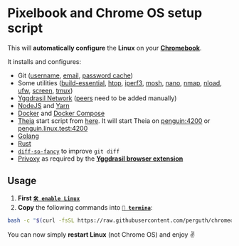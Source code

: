# Pixelbook and Chrome OS setup script

This will **automatically configure** the **Linux** on your **[Chromebook](https://www.google.com/chromebook/shop/)**.

It installs and configures:

- Git ([username](https://help.github.com/en/github/using-git/setting-your-username-in-git), [email](https://help.github.com/en/github/setting-up-and-managing-your-github-user-account/setting-your-commit-email-address), [password cache](https://help.github.com/en/github/using-git/caching-your-github-password-in-git))
- Some utilities ([build-essential](https://www.google.com/search?q=build-essential), [htop](https://hisham.hm/htop/), [iperf3](https://iperf.fr/), [mosh](https://mosh.org/), [nano](https://www.nano-editor.org/), [nmap](https://nmap.org/), [nload](https://github.com/rolandriegel/nload), [ufw](https://g.co/kgs/R7KmgH), [screen](https://www.gnu.org/software/screen/), [tmux](https://github.com/tmux/tmux/wiki))
- [Yggdrasil Network](https://yggdrasil-network.github.io/) ([peers](https://github.com/yggdrasil-network/public-peers) need to be added manually)
- [NodeJS](https://nodejs.org/) and [Yarn](https://yarnpkg.com/)
- [Docker](https://www.docker.com/) and [Docker Compose](https://docs.docker.com/compose/)
- [Theia](https://www.theia-ide.org/) start script from [here](https://gist.github.com/perguth/a9b4758f91212c5fb18b41be0d1eac69). It will start Theia on [penguin:4200](http://penguin:4200) or [penguin.linux.test:4200](http://penguin.linux.test:4200)
- [Golang](https://golang.org/)
- [Rust](https://www.rust-lang.org/)
- [`diff-so-fancy`](https://github.com/so-fancy/diff-so-fancy) to improve `git diff`
- [Privoxy](https://www.privoxy.org/) as required by the **[Yggdrasil browser extension](https://github.com/perguth/yggdrasil-chromeos)**


## Usage

1. **First [`🛠️ enable Linux`](https://support.google.com/chromebook/answer/9145439)**
1. **Copy** the following commands into **[`🔣 termina`](https://support.google.com/chromebook/thread/565904)**:

```bash
bash -c "$(curl -fsSL https://raw.githubusercontent.com/perguth/chromeos-playbook/master/setup.sh)"
```

You can now simply **restart Linux** (not Chrome OS) and enjoy ✌️
